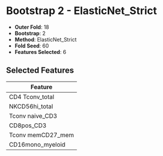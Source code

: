 # Bootstrap 2 - ElasticNet_Strict

- **Outer Fold**: 18
- **Bootstrap**: 2
- **Method**: ElasticNet_Strict
- **Fold Seed**: 60
- **Features Selected**: 6

## Selected Features

| Feature |
|---------|
| CD4 Tconv_total |
| NKCD56hi_total |
| Tconv naive_CD3 |
| CD8pos_CD3 |
| Tconv memCD27_mem |
| CD16mono_myeloid |
